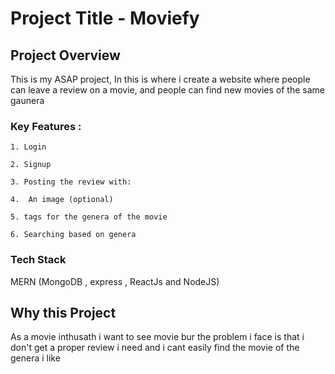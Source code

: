 # Project Title - Moviefy

## Project Overview 
This is my ASAP project, In this is  where i create a website where people can leave a review on a movie, and people can find new movies of the same gaunera

### Key Features :

    1. Login

    2. Signup

    3. Posting the review with:

    4.  An image (optional)

    5. tags for the genera of the movie

    6. Searching based on genera

### Tech Stack 
   MERN (MongoDB , express , ReactJs and NodeJS)

## Why this Project 

 As a movie inthusath i want to see movie bur the problem i face is that i don't get a proper review i need and i cant easily find the movie of the genera i like